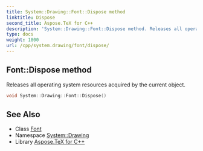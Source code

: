 ```yaml
---
title: System::Drawing::Font::Dispose method
linktitle: Dispose
second_title: Aspose.TeX for C++
description: 'System::Drawing::Font::Dispose method. Releases all operating system resources acquired by the current object in C++.'
type: docs
weight: 1800
url: /cpp/system.drawing/font/dispose/
---
```

## Font::Dispose method


Releases all operating system resources acquired by the current object.

```cpp
void System::Drawing::Font::Dispose()
```

## See Also

* Class [Font](../)
* Namespace [System::Drawing](../../)
* Library [Aspose.TeX for C++](../../../)

